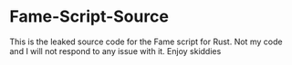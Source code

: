 # Fame-Script-Source
This is the leaked source code for the Fame script for Rust. Not my code and I will not respond to any issue with it. Enjoy skiddies
